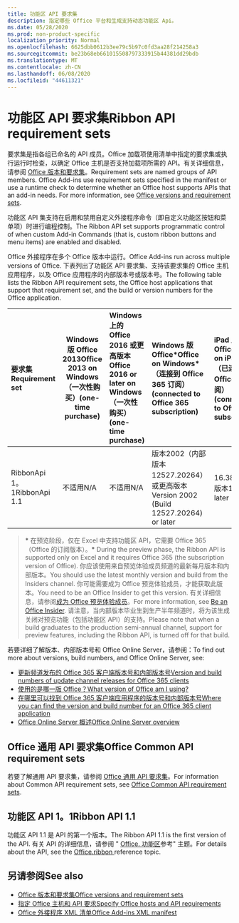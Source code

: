 ```yaml
---
title: 功能区 API 要求集
description: 指定哪些 Office 平台和生成支持动态功能区 Api。
ms.date: 05/28/2020
ms.prod: non-product-specific
localization_priority: Normal
ms.openlocfilehash: 6625dbb0612b3ee79c5b97c0fd3aa28f214258a3
ms.sourcegitcommit: be23b68eb661015508797333915b44381dd29bdb
ms.translationtype: MT
ms.contentlocale: zh-CN
ms.lasthandoff: 06/08/2020
ms.locfileid: "44611321"
---
```

# <a name="ribbon-api-requirement-sets"></a><span data-ttu-id="a8cbe-103">功能区 API 要求集</span><span class="sxs-lookup"><span data-stu-id="a8cbe-103">Ribbon API requirement sets</span></span>

<span data-ttu-id="a8cbe-p101">要求集是指各组已命名的 API 成员。Office 加载项使用清单中指定的要求集或执行运行时检查，以确定 Office 主机是否支持加载项所需的 API。有关详细信息，请参阅 [Office 版本和要求集](/office/dev/add-ins/develop/office-versions-and-requirement-sets)。</span><span class="sxs-lookup"><span data-stu-id="a8cbe-p101">Requirement sets are named groups of API members. Office Add-ins use requirement sets specified in the manifest or use a runtime check to determine whether an Office host supports APIs that an add-in needs. For more information, see [Office versions and requirement sets](/office/dev/add-ins/develop/office-versions-and-requirement-sets).</span></span>

<span data-ttu-id="a8cbe-107">功能区 API 集支持在启用和禁用自定义外接程序命令（即自定义功能区按钮和菜单项）时进行编程控制。</span><span class="sxs-lookup"><span data-stu-id="a8cbe-107">The Ribbon API set supports programmatic control of when custom Add-in Commands (that is, custom ribbon buttons and menu items) are enabled and disabled.</span></span>

<span data-ttu-id="a8cbe-108">Office 外接程序在多个 Office 版本中运行。</span><span class="sxs-lookup"><span data-stu-id="a8cbe-108">Office Add-ins run across multiple versions of Office.</span></span> <span data-ttu-id="a8cbe-109">下表列出了功能区 API 要求集、支持该要求集的 Office 主机应用程序，以及 Office 应用程序的内部版本号或版本号。</span><span class="sxs-lookup"><span data-stu-id="a8cbe-109">The following table lists the Ribbon API requirement sets, the Office host applications that support that requirement set, and the build or version numbers for the Office application.</span></span>

|  <span data-ttu-id="a8cbe-110">要求集</span><span class="sxs-lookup"><span data-stu-id="a8cbe-110">Requirement set</span></span>  | <span data-ttu-id="a8cbe-111">Windows 版 Office 2013</span><span class="sxs-lookup"><span data-stu-id="a8cbe-111">Office 2013 on Windows</span></span><br><span data-ttu-id="a8cbe-112">（一次性购买）</span><span class="sxs-lookup"><span data-stu-id="a8cbe-112">(one-time purchase)</span></span> | <span data-ttu-id="a8cbe-113">Windows 上的 Office 2016 或更高版本</span><span class="sxs-lookup"><span data-stu-id="a8cbe-113">Office 2016 or later on Windows</span></span><br><span data-ttu-id="a8cbe-114">（一次性购买）</span><span class="sxs-lookup"><span data-stu-id="a8cbe-114">(one-time purchase)</span></span>   | <span data-ttu-id="a8cbe-115">Windows 版 Office\*</span><span class="sxs-lookup"><span data-stu-id="a8cbe-115">Office on Windows\*</span></span><br><span data-ttu-id="a8cbe-116">（连接到 Office 365 订阅）</span><span class="sxs-lookup"><span data-stu-id="a8cbe-116">(connected to Office 365 subscription)</span></span> |  <span data-ttu-id="a8cbe-117">iPad 版 Office</span><span class="sxs-lookup"><span data-stu-id="a8cbe-117">Office on iPad</span></span><br><span data-ttu-id="a8cbe-118">（已连接到 Office 365 订阅）</span><span class="sxs-lookup"><span data-stu-id="a8cbe-118">(connected to Office 365 subscription)</span></span>  |  <span data-ttu-id="a8cbe-119">Mac 版 Office\*</span><span class="sxs-lookup"><span data-stu-id="a8cbe-119">Office on Mac\*</span></span><br><span data-ttu-id="a8cbe-120">（已连接到 Office 365 订阅）</span><span class="sxs-lookup"><span data-stu-id="a8cbe-120">(connected to Office 365 subscription)</span></span>  | <span data-ttu-id="a8cbe-121">Office 网页版\*</span><span class="sxs-lookup"><span data-stu-id="a8cbe-121">Office on the web\*</span></span>  |  <span data-ttu-id="a8cbe-122">Office Online Server</span><span class="sxs-lookup"><span data-stu-id="a8cbe-122">Office Online Server</span></span>  |
|:-----|-----|:-----|:-----|:-----|:-----|:-----|:-----|
| <span data-ttu-id="a8cbe-123">RibbonApi 1。1</span><span class="sxs-lookup"><span data-stu-id="a8cbe-123">RibbonApi 1.1</span></span>  | <span data-ttu-id="a8cbe-124">不适用</span><span class="sxs-lookup"><span data-stu-id="a8cbe-124">N/A</span></span> | <span data-ttu-id="a8cbe-125">不适用</span><span class="sxs-lookup"><span data-stu-id="a8cbe-125">N/A</span></span> | <span data-ttu-id="a8cbe-126">版本2002（内部版本12527.20264）或更高版本</span><span class="sxs-lookup"><span data-stu-id="a8cbe-126">Version 2002 (Build 12527.20264) or later</span></span> | <span data-ttu-id="a8cbe-127">16.38 或更高版本</span><span class="sxs-lookup"><span data-stu-id="a8cbe-127">16.38 or later</span></span> | <span data-ttu-id="a8cbe-128">不适用</span><span class="sxs-lookup"><span data-stu-id="a8cbe-128">N/A</span></span> | <span data-ttu-id="a8cbe-129">2020 年 2 月</span><span class="sxs-lookup"><span data-stu-id="a8cbe-129">February 2020</span></span> | <span data-ttu-id="a8cbe-130">不适用</span><span class="sxs-lookup"><span data-stu-id="a8cbe-130">N/A</span></span>|

> <span data-ttu-id="a8cbe-131">**&#42;** 在预览阶段，仅在 Excel 中支持功能区 API，它需要 Office 365 （Office 的订阅版本）。</span><span class="sxs-lookup"><span data-stu-id="a8cbe-131">**&#42;** During the preview phase, the Ribbon API is supported only on Excel and it requires Office 365 (the subscription version of Office).</span></span> <span data-ttu-id="a8cbe-132">你应该使用来自预览体验成员频道的最新每月版本和内部版本。</span><span class="sxs-lookup"><span data-stu-id="a8cbe-132">You should use the latest monthly version and build from the Insiders channel.</span></span> <span data-ttu-id="a8cbe-133">你可能需要成为 Office 预览体验成员，才能获取此版本。</span><span class="sxs-lookup"><span data-stu-id="a8cbe-133">You need to be an Office Insider to get this version.</span></span> <span data-ttu-id="a8cbe-134">有关详细信息，请参阅[成为 Office 预览体验成员](https://products.office.com/office-insider?tab=tab-1)。</span><span class="sxs-lookup"><span data-stu-id="a8cbe-134">For more information, see [Be an Office Insider](https://products.office.com/office-insider?tab=tab-1).</span></span> <span data-ttu-id="a8cbe-135">请注意，当内部版本毕业生到生产半年频道时，将为该生成关闭对预览功能（包括功能区 API）的支持。</span><span class="sxs-lookup"><span data-stu-id="a8cbe-135">Please note that when a build graduates to the production semi-annual channel, support for preview features, including the Ribbon API, is turned off for that build.</span></span>

<span data-ttu-id="a8cbe-136">若要详细了解版本、内部版本号和 Office Online Server，请参阅：</span><span class="sxs-lookup"><span data-stu-id="a8cbe-136">To find out more about versions, build numbers, and Office Online Server, see:</span></span>

- [<span data-ttu-id="a8cbe-137">更新频道发布的 Office 365 客户端版本号和内部版本号</span><span class="sxs-lookup"><span data-stu-id="a8cbe-137">Version and build numbers of update channel releases for Office 365 clients</span></span>](https://support.office.com/article/version-and-build-numbers-of-update-channel-releases-ae942449-1fca-4484-898b-a933ea23def7)
- [<span data-ttu-id="a8cbe-138">使用的是哪一版 Office？</span><span class="sxs-lookup"><span data-stu-id="a8cbe-138">What version of Office am I using?</span></span>](https://support.office.com/article/What-version-of-Office-am-I-using-932788b8-a3ce-44bf-bb09-e334518b8b19)
- [<span data-ttu-id="a8cbe-139">在哪里可以找到 Office 365 客户端应用程序的版本号和内部版本号</span><span class="sxs-lookup"><span data-stu-id="a8cbe-139">Where you can find the version and build number for an Office 365 client application</span></span>](https://support.office.com/article/version-and-build-numbers-of-update-channel-releases-ae942449-1fca-4484-898b-a933ea23def7)
- [<span data-ttu-id="a8cbe-140">Office Online Server 概述</span><span class="sxs-lookup"><span data-stu-id="a8cbe-140">Office Online Server overview</span></span>](/officeonlineserver/office-online-server-overview)

## <a name="office-common-api-requirement-sets"></a><span data-ttu-id="a8cbe-141">Office 通用 API 要求集</span><span class="sxs-lookup"><span data-stu-id="a8cbe-141">Office Common API requirement sets</span></span>

<span data-ttu-id="a8cbe-142">若要了解通用 API 要求集，请参阅 [Office 通用 API 要求集](office-add-in-requirement-sets.md)。</span><span class="sxs-lookup"><span data-stu-id="a8cbe-142">For information about Common API requirement sets, see [Office Common API requirement sets](office-add-in-requirement-sets.md).</span></span>

## <a name="ribbon-api-11"></a><span data-ttu-id="a8cbe-143">功能区 API 1。1</span><span class="sxs-lookup"><span data-stu-id="a8cbe-143">Ribbon API 1.1</span></span>

<span data-ttu-id="a8cbe-144">功能区 API 1.1 是 API 的第一个版本。</span><span class="sxs-lookup"><span data-stu-id="a8cbe-144">The Ribbon API 1.1 is the first version of the API.</span></span> <span data-ttu-id="a8cbe-145">有关 API 的详细信息，请参阅 " [Office. 功能区](/javascript/api/office/office.ribbon)参考" 主题。</span><span class="sxs-lookup"><span data-stu-id="a8cbe-145">For details about the API, see the [Office.ribbon ](/javascript/api/office/office.ribbon) reference topic.</span></span>

## <a name="see-also"></a><span data-ttu-id="a8cbe-146">另请参阅</span><span class="sxs-lookup"><span data-stu-id="a8cbe-146">See also</span></span>

- [<span data-ttu-id="a8cbe-147">Office 版本和要求集</span><span class="sxs-lookup"><span data-stu-id="a8cbe-147">Office versions and requirement sets</span></span>](/office/dev/add-ins/develop/office-versions-and-requirement-sets)
- [<span data-ttu-id="a8cbe-148">指定 Office 主机和 API 要求</span><span class="sxs-lookup"><span data-stu-id="a8cbe-148">Specify Office hosts and API requirements</span></span>](/office/dev/add-ins/develop/specify-office-hosts-and-api-requirements)
- [<span data-ttu-id="a8cbe-149">Office 外接程序 XML 清单</span><span class="sxs-lookup"><span data-stu-id="a8cbe-149">Office Add-ins XML manifest</span></span>](/office/dev/add-ins/develop/add-in-manifests)
